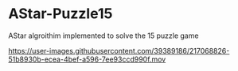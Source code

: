 # AStar-Puzzle15

AStar algroithim implemented to solve the 15 puzzle game


https://user-images.githubusercontent.com/39389186/217068826-51b8930b-ecea-4bef-a596-7ee93ccd990f.mov

